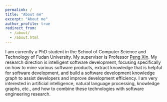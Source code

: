 ```yaml
---
permalink: /
title: "About me"
excerpt: "About me"
author_profile: true
redirect_from: 
  - /about/
  - /about.html
---
```


I am currently a PhD student in the School of Computer Science and Technology of Fudan University. My supervisor is Professor [Peng Xin](https://cspengxin.github.io/). My research direction is intelligent software development, focusing specifically on how to mine various software products, extract knowledge that is helpful for software development, and build a software development knowledge graph to assist developers and improve development efficiency. I am very interested in artificial intelligence, natural language processing, knowledge graphs, etc., and how to combine these technologies with software engineering research.
